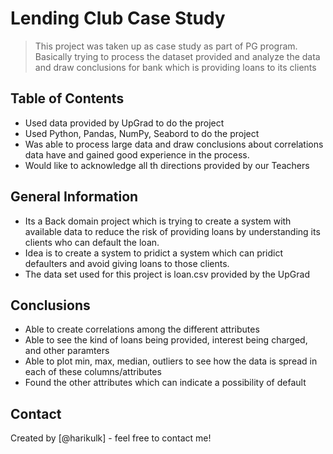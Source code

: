 # Lending Club Case Study
> This project was taken up as case study as part of PG program. Basically trying to process the dataset provided and analyze the data and draw conclusions for bank which is providing loans to its clients


## Table of Contents
* Used data provided by UpGrad to do the project
* Used Python, Pandas, NumPy, Seabord to do the project
* Was able to process large data and draw conclusions about correlations data have and gained good experience in the process.
* Would like to acknowledge all th directions provided by our Teachers

<!-- You can include any other section that is pertinent to your problem -->

## General Information
- Its a Back domain project which is trying to create a system with available data to reduce the risk of providing loans by understanding its clients who can default the loan.
- Idea is to create a system to pridict a system which can pridict defaulters and avoid giving loans to those clients.
- The data set used for this project is loan.csv provided by the UpGrad

<!-- You don't have to answer all the questions - just the ones relevant to your project. -->

## Conclusions
- Able to create correlations among the different attributes
- Able to see the kind of loans being provided, interest being charged, and other paramters
- Able to plot min, max, median, outliers to see how the data is spread in each of these columns/attributes
- Found the other attributes which can indicate a possibility of default



## Contact
Created by [@harikulk] - feel free to contact me!


<!-- Optional -->
<!-- ## License -->
<!-- This project is open source and available under the [... License](). -->

<!-- You don't have to include all sections - just the one's relevant to your project -->